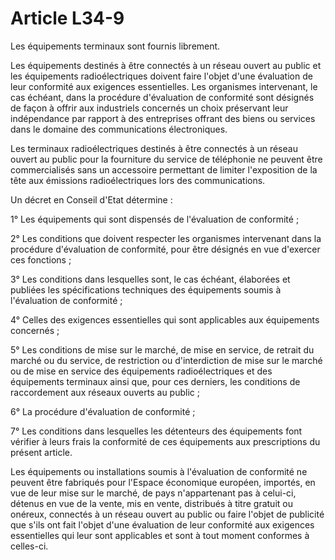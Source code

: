 # Article L34-9

Les équipements terminaux sont fournis librement.

Les équipements destinés à être connectés à un réseau ouvert au public et les équipements radioélectriques doivent faire l'objet d'une évaluation de leur conformité aux exigences essentielles. Les organismes intervenant, le cas échéant, dans la procédure d'évaluation de conformité sont désignés de façon à offrir aux industriels concernés un choix préservant leur indépendance par rapport à des entreprises offrant des biens ou services dans le domaine des communications électroniques.

Les terminaux radioélectriques destinés à être connectés à un réseau ouvert au public pour la fourniture du service de téléphonie ne peuvent être commercialisés sans un accessoire permettant de limiter l'exposition de la tête aux émissions radioélectriques lors des communications. 

Un décret en Conseil d'Etat détermine :

1° Les équipements qui sont dispensés de l'évaluation de conformité ;

2° Les conditions que doivent respecter les organismes intervenant dans la procédure d'évaluation de conformité, pour être désignés en vue d'exercer ces fonctions ;

3° Les conditions dans lesquelles sont, le cas échéant, élaborées et publiées les spécifications techniques des équipements soumis à l'évaluation de conformité ;

4° Celles des exigences essentielles qui sont applicables aux équipements concernés ;

5° Les conditions de mise sur le marché, de mise en service, de retrait du marché ou du service, de restriction ou d'interdiction de mise sur le marché ou de mise en service des équipements radioélectriques et des équipements terminaux ainsi que, pour ces derniers, les conditions de raccordement aux réseaux ouverts au public ;

6° La procédure d'évaluation de conformité ;

7° Les conditions dans lesquelles les détenteurs des équipements font vérifier à leurs frais la conformité de ces équipements aux prescriptions du présent article.

Les équipements ou installations soumis à l'évaluation de conformité ne peuvent être fabriqués pour l'Espace économique européen, importés, en vue de leur mise sur le marché, de pays n'appartenant pas à celui-ci, détenus en vue de la vente, mis en vente, distribués à titre gratuit ou onéreux, connectés à un réseau ouvert au public ou faire l'objet de publicité que s'ils ont fait l'objet d'une évaluation de leur conformité aux exigences essentielles qui leur sont applicables et sont à tout moment conformes à celles-ci.